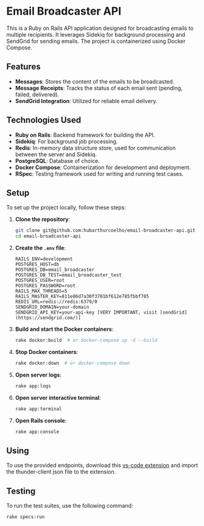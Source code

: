 # Email Broadcaster API

This is a Ruby on Rails API application designed for broadcasting emails to multiple recipients. It leverages Sidekiq for background processing and SendGrid for sending emails. The project is containerized using Docker Compose.

## Features

- **Messages**: Stores the content of the emails to be broadcasted.
- **Message Receipts**: Tracks the status of each email sent (pending, failed, delivered).
- **SendGrid Integration**: Utilized for reliable email delivery.

## Technologies Used

- **Ruby on Rails**: Backend framework for building the API.
- **Sidekiq**: For background job processing.
- **Redis**: In-memory data structure store, used for communication between the server and Sidekiq.
- **PostgreSQL**: Database of choice.
- **Docker Compose**: Containerization for development and deployment.
- **RSpec**: Testing framework used for writing and running test cases.

## Setup

To set up the project locally, follow these steps:

1. **Clone the repository**:
    ```bash
    git clone git@github.com:hubarthurcoelho/email-broadcaster-api.git
    cd email-broadcaster-api
    ```

2. **Create the `.env` file**:
    ```dotenv
    RAILS_ENV=development
    POSTGRES_HOST=db
    POSTGRES_DB=email_broadcaster
    POSTGRES_DB_TEST=email_broadcaster_test
    POSTGRES_USER=root
    POSTGRES_PASSWORD=root
    RAILS_MAX_THREADS=5
    RAILS_MASTER_KEY=811e86d7a30f3701bf612e785fbbf785
    REDIS_URL=redis://redis:6379/0
    SENDGRID_DOMAIN=your-domain
    SENDGRID_API_KEY=your-api-key [VERY IMPORTANT, visit [sendGrid](https://sendgrid.com/)]
    ```

3. **Build and start the Docker containers**:
    ```bash
    rake docker:build  # or docker-compose up -d --build
    ```

4. **Stop Docker containers**:
    ```bash
    rake docker:down  # or docker-compose down
    ```

5. **Open server logs**:
    ```bash
    rake app:logs
    ```

6. **Open server interactive terminal**:
    ```bash
    rake app:terminal
    ```

7. **Open Rails console**:
    ```bash
    rake app:console
    ```

## Using

To use the provided endpoints, download this [vs-code extension](https://marketplace.visualstudio.com/items?itemName=rangav.vscode-thunder-client) and import the thunder-client json file to the extension.

## Testing

To run the test suites, use the following command:

```bash
rake specs:run
```
